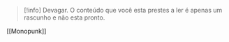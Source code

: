 >[!info] Devagar.
>O conteúdo que você esta prestes a ler é apenas um rascunho e não esta pronto.

[[Monopunk]]